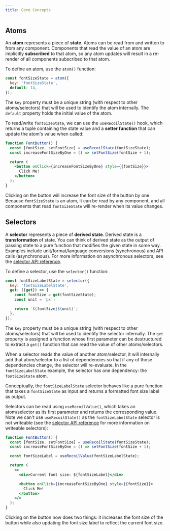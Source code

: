 ```yaml
---
title: Core Concepts
---
```


## Atoms

An **atom** represents a piece of **state**. Atoms can be read from and written to from any component. Components that read the value of an atom are implicitly **subscribed** to that atom, so any atom updates will result in a re-render of all components subscribed to that atom.

To define an atom, use the `atom()` function:

```javascript
const fontSizeState = atom({
  key: 'fontSizeState',
  default: 14,
});
```

The `key` property must be a unique string (with respect to other atoms/selectors) that will be used to identify the atom internally. The `default` property holds the initial value of the atom.

To read/write `fontSizeState`, we can use the `useRecoilState()` hook, which returns a tuple containing the state value and a **setter function** that can update the atom's value when called:

```jsx
function FontButton() {
  const [fontSize, setFontSize] = useRecoilState(fontSizeState);
  const increaseFontSizeByOne = () => setFontSize(fontSize + 1);

  return (
    <button onClick={increaseFontSizeByOne} style={{fontSize}}>
      Click Me!
    </button>
  );
}
```

Clicking on the button will increase the font size of the button by one. Because `fontSizeState` is an atom, it can be read by any component, and all components that read `fontSizeState` will re-render when its value changes.

## Selectors

A **selector** represents a piece of **derived state**. Derived state is a **transformation** of state. You can think of derived state as the output of passing state to a pure function that modifies the given state in some way. Examples include unit/format/language conversions (synchronous) and API calls (asynchronous). For more information on asynchronous selectors, see the [selector API reference](/docs/api-reference/core/selector).

To define a selector, use the `selector()` function:

```javascript
const fontSizeLabelState = selector({
  key: 'fontSizeLabelState',
  get: ({get}) => {
    const fontSize = get(fontSizeState);
    const unit = 'px';

    return `${fontSize}${unit}`;
  },
});
```

The `key` property must be a unique string (with respect to other atoms/selectors) that will be used to identify the selector internally. The `get` property is assigned a function whose first parameter can be destructured to extract a `get()` function that can read the value of other atoms/selectors.

When a selector reads the value of another atom/selector, it will internally add that atom/selector to a list of dependencies so that if any of those dependencies change, the selector will re-evaluate. In the `fontSizeLabelState` example, the selector has one dependency: the `fontSizeState` atom.

Conceptually, the `fontSizeLabelState` selector behaves like a pure function that takes a `fontSizeState` as input and returns a formatted font size label as output.

Selectors can be read using `useRecoilValue()`, which takes an atom/selector as its first parameter and returns the corresponding value. Note we can't use `useRecoilState()` as the `fontSizeLabelState` selector is not writeable (see the [selector API reference](/docs/api-reference/core/selector) for more information on writeable selectors):

```jsx
function FontButton() {
  const [fontSize, setFontSize] = useRecoilState(fontSizeState);
  const increaseFontSizeByOne = () => setFontSize(fontSize + 1);

  const fontSizeLabel = useRecoilValue(fontSizeLabelState);

  return (
    <>
      <div>Current font size: ${fontSizeLabel}</div>

      <button onClick={increaseFontSizeByOne} style={{fontSize}}>
        Click Me!
      </button>
    </>
  );
}
```

Clicking on the button now does two things: it increases the font size of the button while also updating the font size label to reflect the current font size.
